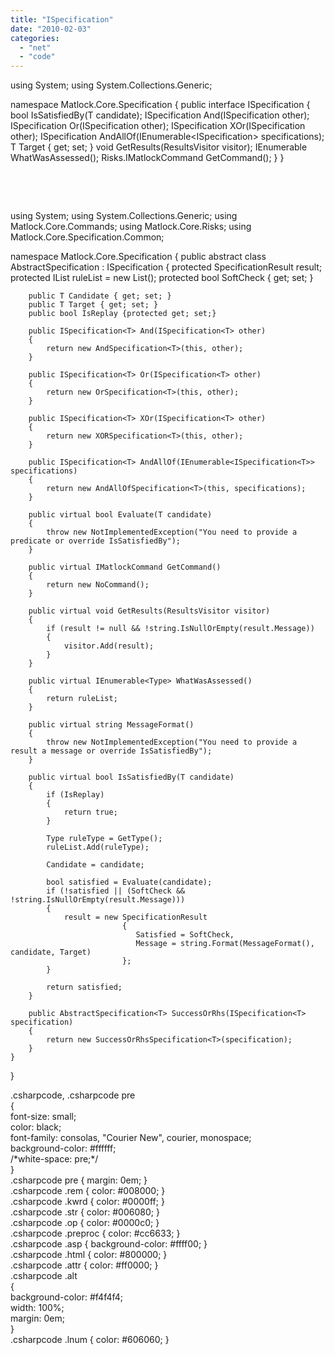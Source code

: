 ```yaml
---
title: "ISpecification"
date: "2010-02-03"
categories: 
  - "net"
  - "code"
---
```


using System;
using System.Collections.Generic;

namespace Matlock.Core.Specification { public interface ISpecification<T> { bool IsSatisfiedBy(T candidate); ISpecification<T> And(ISpecification<T> other); ISpecification<T> Or(ISpecification<T> other); ISpecification<T> XOr(ISpecification<T> other); ISpecification<T> AndAllOf(IEnumerable<ISpecification<T>> specifications); T Target { get; set; } void GetResults(ResultsVisitor visitor); IEnumerable<Type> WhatWasAssessed(); Risks.IMatlockCommand GetCommand(); } }

 

 

using System;
using System.Collections.Generic;
using Matlock.Core.Commands;
using Matlock.Core.Risks;
using Matlock.Core.Specification.Common;

namespace Matlock.Core.Specification
{
    public abstract class AbstractSpecification<T> : ISpecification<T>
    {
        protected SpecificationResult result;
        protected IList<Type> ruleList = new List<Type>();
        protected bool SoftCheck { get; set; }

        public T Candidate { get; set; }
        public T Target { get; set; }
        public bool IsReplay {protected get; set;}

        public ISpecification<T> And(ISpecification<T> other)
        {
            return new AndSpecification<T>(this, other);
        }

        public ISpecification<T> Or(ISpecification<T> other)
        {
            return new OrSpecification<T>(this, other);
        }

        public ISpecification<T> XOr(ISpecification<T> other)
        {
            return new XORSpecification<T>(this, other);
        }

        public ISpecification<T> AndAllOf(IEnumerable<ISpecification<T>> specifications)
        {
            return new AndAllOfSpecification<T>(this, specifications);    
        }

        public virtual bool Evaluate(T candidate)
        {
            throw new NotImplementedException("You need to provide a predicate or override IsSatisfiedBy");
        }

        public virtual IMatlockCommand GetCommand()
        {
            return new NoCommand();
        }
        
        public virtual void GetResults(ResultsVisitor visitor)
        {
            if (result != null && !string.IsNullOrEmpty(result.Message))
            {
                visitor.Add(result);
            }
        }

        public virtual IEnumerable<Type> WhatWasAssessed()
        {
            return ruleList;
        }

        public virtual string MessageFormat()
        {
            throw new NotImplementedException("You need to provide a result a message or override IsSatisfiedBy");
        }

        public virtual bool IsSatisfiedBy(T candidate)
        {
            if (IsReplay)
            {
                return true;
            }
            
            Type ruleType = GetType(); 
            ruleList.Add(ruleType);

            Candidate = candidate;

            bool satisfied = Evaluate(candidate);
            if (!satisfied || (SoftCheck && !string.IsNullOrEmpty(result.Message)))
            {
                result = new SpecificationResult
                             {
                                Satisfied = SoftCheck, 
                                Message = string.Format(MessageFormat(), candidate, Target)
                             };
            }

            return satisfied;
        }

        public AbstractSpecification<T> SuccessOrRhs(ISpecification<T> specification)
        {
            return new SuccessOrRhsSpecification<T>(specification);
        }
    }
}

.csharpcode, .csharpcode pre<br /> {<br /> font-size: small;<br /> color: black;<br /> font-family: consolas, "Courier New", courier, monospace;<br /> background-color: #ffffff;<br /> /\*white-space: pre;\*/<br /> }<br /> .csharpcode pre { margin: 0em; }<br /> .csharpcode .rem { color: #008000; }<br /> .csharpcode .kwrd { color: #0000ff; }<br /> .csharpcode .str { color: #006080; }<br /> .csharpcode .op { color: #0000c0; }<br /> .csharpcode .preproc { color: #cc6633; }<br /> .csharpcode .asp { background-color: #ffff00; }<br /> .csharpcode .html { color: #800000; }<br /> .csharpcode .attr { color: #ff0000; }<br /> .csharpcode .alt<br /> {<br /> background-color: #f4f4f4;<br /> width: 100%;<br /> margin: 0em;<br /> }<br /> .csharpcode .lnum { color: #606060; }

